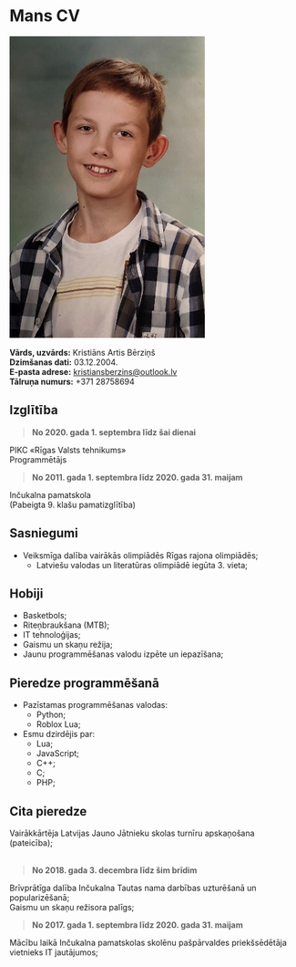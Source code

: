 # **Mans CV**
![My Portrait](/photos/portrait.jpg)

**Vārds, uzvārds:** Kristiāns Artis Bērziņš\
**Dzimšanas dati:** 03.12.2004.\
**E-pasta adrese:** kristiansberzins@outlook.lv\
**Tālruņa numurs:** +371 28758694

## Izglītība
> **No 2020. gada 1. septembra līdz šai dienai**

PIKC «Rīgas Valsts tehnikums»\
Programmētājs

> **No 2011. gada 1. septembra līdz 2020. gada 31. maijam**

Inčukalna pamatskola\
(Pabeigta 9. klašu pamatizglītība)



## Sasniegumi
- Veiksmīga dalība vairākās olimpiādēs Rīgas rajona olimpiādēs;
    - Latviešu valodas un literatūras olimpiādē iegūta 3. vieta;


## Hobiji
- Basketbols;
- Riteņbraukšana (MTB);
- IT tehnoloģijas;
- Gaismu un skaņu režija;
- Jaunu programmēšanas valodu izpēte un iepazīšana;


## Pieredze programmēšanā
- Pazīstamas programmēšanas valodas:
    - Python;
    - Roblox Lua;
- Esmu dzirdējis par:
    - Lua;
    - JavaScript;
    - C++;
    - C;
    - PHP;


## Cita pieredze
Vairākkārtēja Latvijas Jauno Jātnieku skolas turnīru apskaņošana (pateicība);
<br/>
<br/>

> **No 2018. gada 3. decembra līdz šim brīdim**

Brīvprātīga dalība Inčukalna Tautas nama darbības uzturēšanā un popularizēšanā;\
Gaismu un skaņu režisora palīgs;

> **No 2017. gada 1. septembra līdz 2020. gada 31. maijam**

Mācību laikā Inčukalna pamatskolas skolēnu pašpārvaldes priekšsēdētāja vietnieks IT jautājumos;